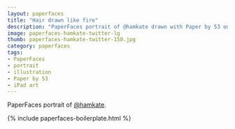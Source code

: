 ```yaml
---
layout: paperfaces
title: "Hair drawn like fire"
description: "PaperFaces portrait of @hamkate drawn with Paper by 53 on an iPad."
image: paperfaces-hamkate-twitter-lg
thumb: paperfaces-hamkate-twitter-150.jpg
category: paperfaces
tags: 
- PaperFaces
- portrait
- illustration
- Paper by 53
- iPad art
---
```


PaperFaces portrait of [@hamkate](http://twitter.com/hamkate).

{% include paperfaces-boilerplate.html %}